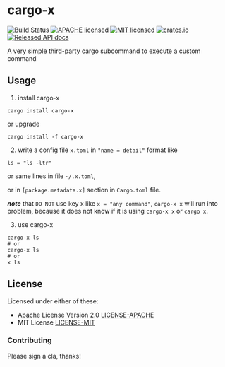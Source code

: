 cargo-x
=======

[![Build Status](https://github.com/liuchong/cargo-x/actions/workflows/rust.yml/badge.svg)](https://github.com/liuchong/cargo-x/actions/workflows/rust.yml)
[![APACHE licensed](https://img.shields.io/badge/license-apache%202.0-blue.svg)](./LICENSE-APACHE)
[![MIT licensed](https://img.shields.io/badge/license-MIT-blue.svg)](./LICENSE-MIT)
[![crates.io](https://img.shields.io/crates/v/cargo-x.svg)](https://crates.io/crates/cargo-x)
[![Released API docs](https://docs.rs/cargo-x/badge.svg)](https://docs.rs/cargo-x)

A very simple third-party cargo subcommand to execute a custom command

## Usage

1. install cargo-x

```
cargo install cargo-x
```

or upgrade

```
cargo install -f cargo-x
```

2. write a config file `x.toml` in `"name = detail"` format like

```
ls = "ls -ltr"
```

or same lines in file `~/.x.toml`,

or in `[package.metadata.x]` section in `Cargo.toml` file.

***note*** that `DO NOT` use key x like `x = "any command"`, `cargo-x x` will run into problem,
because it does not know if it is using `cargo-x x` or `cargo x`.

3. use cargo-x

```
cargo x ls
# or
cargo-x ls
# or
x ls
```

## License

Licensed under either of these:

 * Apache License Version 2.0 [LICENSE-APACHE](LICENSE-APACHE)
 * MIT License [LICENSE-MIT](LICENSE-MIT)

### Contributing

Please sign a cla, thanks!
